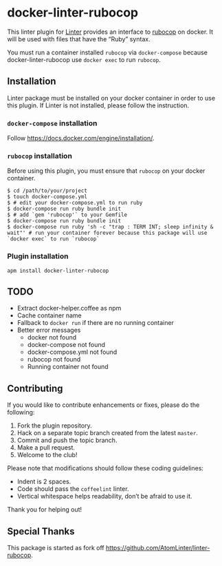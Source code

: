 # docker-linter-rubocop

This linter plugin for [Linter](https://github.com/AtomLinter/Linter) provides
an interface to [rubocop](https://github.com/bbatsov/rubocop) on docker. It will be used
with files that have the “Ruby” syntax.

You must run a container installed `rubocop` via `docker-compose`
because docker-linter-rubocop use `docker exec` to run `rubocop`.

## Installation

Linter package must be installed on your docker container in order to use this plugin. If Linter is not
installed, please follow the instruction.

### `docker-compose` installation

Follow https://docs.docker.com/engine/installation/.

### `rubocop` installation

Before using this plugin, you must ensure that `rubocop` on your docker container.

```
$ cd /path/to/your/project
$ touch docker-compose.yml
$ # edit your docker-compose.yml to run ruby
$ docker-compose run ruby bundle init
$ # add `gem 'rubocop'` to your Gemfile
$ docker-compose run ruby bundle init
$ docker-compose run ruby 'sh -c "trap : TERM INT; sleep infinity & wait"' # run your container forever because this package will use `docker exec` to run `rubocop`
```

### Plugin installation

```shell
apm install docker-linter-rubocop
```

## TODO

- Extract docker-helper.coffee as npm
- Cache container name
- Fallback to `docker run` if there are no running container
- Better error messages
  - docker not found
  - docker-compose not found
  - docker-compose.yml not found
  - rubocop not found
  - Running container not found

## Contributing

If you would like to contribute enhancements or fixes, please do the following:

1.  Fork the plugin repository.
2.  Hack on a separate topic branch created from the latest `master`.
3.  Commit and push the topic branch.
4.  Make a pull request.
5.  Welcome to the club!

Please note that modifications should follow these coding guidelines:

-   Indent is 2 spaces.
-   Code should pass the `coffeelint` linter.
-   Vertical whitespace helps readability, don’t be afraid to use it.

Thank you for helping out!

## Special Thanks

This package is started as fork off https://github.com/AtomLinter/linter-rubocop.
